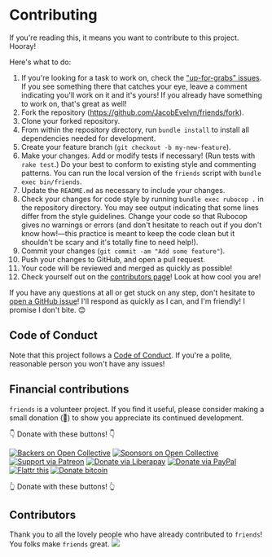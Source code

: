 # Contributing

If you're reading this, it means you want to contribute to this project. Hooray!

Here's what to do:

1. If you're looking for a task to work on, check the
   ["up-for-grabs" issues](https://github.com/JacobEvelyn/friends/labels/upforgrabs). If you see something there that catches your
   eye, leave a comment indicating you'll work on it and
   it's yours! If you already have something to work on,
   that's great as well!
2. Fork the repository (https://github.com/JacobEvelyn/friends/fork).
3. Clone your forked repository.
4. From within the repository directory, run
   `bundle install` to install all dependencies needed for development.
5. Create your feature branch
   (`git checkout -b my-new-feature`).
6. Make your changes. Add or modify tests if necessary!
   (Run tests with `rake test`.) Do your best to conform to
   existing style and commenting patterns. You can run the local version of the
   `friends` script with `bundle exec bin/friends`.
7. Update the `README.md` as necessary to include your changes.
8. Check your changes for code style by running `bundle exec rubocop .` in
   the repository directory. You may see output indicating that some lines
   differ from the style guidelines. Change your code so that Rubocop gives
   no warnings or errors (and don't hesitate to reach out if you don't know how!—this practice is meant to keep the code clean but it shouldn't be
   scary and it's totally fine to need help!).
9. Commit your changes
   (`git commit -am "Add some feature"`).
10. Push your changes to GitHub, and open a pull request.
11. Your code will be reviewed and merged as quickly as
    possible!
12. Check yourself out on the [contributors page](https://github.com/JacobEvelyn/friends/graphs/contributors)! Look at how cool you are!

If you have any questions at all or get stuck on any step,
don't hesitate to
[open a GitHub issue](https://github.com/JacobEvelyn/friends/issues/new)!
I'll respond as quickly as I can, and I'm friendly! I
promise I don't bite. 😊

## Code of Conduct

Note that this project follows a [Code of Conduct](https://github.com/JacobEvelyn/friends/blob/master/CODE_OF_CONDUCT.md).
If you're a polite, reasonable person you won't have any issues!

## Financial contributions

`friends` is a volunteer project. If you find it useful, please consider
making a small donation (🙏) to show you appreciate its continued development.

👇 Donate with these buttons! 👇

[![Backers on Open Collective](<https://opencollective.com/friends/backers_(Open_Collective)/badge.svg>)](https://opencollective.com/friends#backer) [![Sponsors on Open Collective](<https://opencollective.com/friends/sponsors_(Open_Collective)/badge.svg>)](https://opencollective.com/friends#sponsor)
[![Support via Patreon](https://img.shields.io/badge/support-Patreon-green.svg)](https://www.patreon.com/jacobevelyn)
[![Donate via Liberapay](https://img.shields.io/badge/donate-Liberapay-green.svg)](https://liberapay.com/jacobevelyn/donate)
[![Donate via PayPal](https://img.shields.io/badge/donate-PayPal-green.svg)](https://www.paypal.com/cgi-bin/webscr?cmd=_donations&business=jacobevelyn%40gmail%2ecom&lc=US&item_name=Development%20of%20JacobEvelyn%2ffriends%20%28GitHub%20repository%29&no_note=0¤cy_code=USD&bn=PP%2dDonationsBF%3abtn_donate_SM%2egif%3aNonHostedGuest)
[![Flattr this](http://api.flattr.com/button/flattr-badge-large.png)](https://flattr.com/submit/auto?user_id=jacobevelyn&url=https://github.com/JacobEvelyn/friends&title=friends&tags=github&category=software)
[![Donate bitcoin](https://img.shields.io/badge/donate-Bitcoin-green.svg)](https://nrobinson2000.github.io/donate-bitcoin?address=1CFu6gWpmS89EnitPPdYssZhFMRWx5qhW4&amount=10&name=support-friends-development)

👆 Donate with these buttons! 👆

## Contributors

Thank you to all the lovely people who have already contributed to `friends`!
You folks make `friends` great.
<a href="graphs/contributors"><img src="https://opencollective.com/friends/contributors.svg?width=890" /></a>
